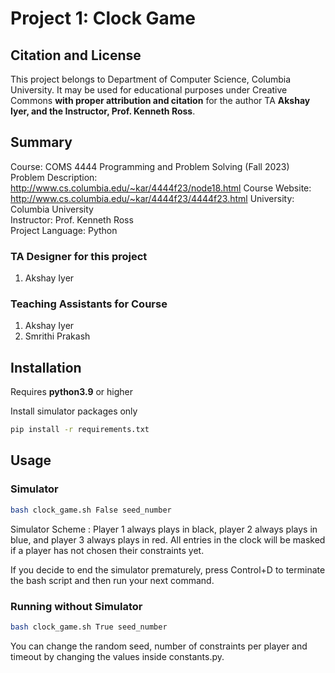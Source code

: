 # Project 1: Clock Game

## Citation and License
This project belongs to Department of Computer Science, Columbia University. It may be used for educational purposes under Creative Commons **with proper attribution and citation** for the author TA **Akshay Iyer, and the Instructor, Prof. Kenneth Ross**.

## Summary

Course: COMS 4444 Programming and Problem Solving (Fall 2023)  
Problem Description: http://www.cs.columbia.edu/~kar/4444f23/node18.html
Course Website: http://www.cs.columbia.edu/~kar/4444f23/4444f23.html
University: Columbia University  
Instructor: Prof. Kenneth Ross  
Project Language: Python




### TA Designer for this project

1. Akshay Iyer

### Teaching Assistants for Course
1. Akshay Iyer
2. Smrithi Prakash





## Installation

Requires **python3.9** or higher

Install simulator packages only

```bash
pip install -r requirements.txt
```

## Usage

### Simulator

```bash
bash clock_game.sh False seed_number
```

Simulator Scheme : Player 1 always plays in black, player 2 always plays in blue, and player 3 always plays in red.
All entries in the clock will be masked if a player has not chosen their constraints yet.

If you decide to end the simulator prematurely, press Control+D to terminate the bash script and then run your next command.

### Running without Simulator

```bash
bash clock_game.sh True seed_number
```

You can change the random seed, number of constraints per player and timeout by changing the values inside constants.py.
